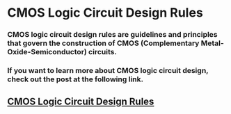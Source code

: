 # CMOS Logic Circuit Design Rules
### CMOS logic circuit design rules are guidelines and principles that govern the construction of CMOS (Complementary Metal-Oxide-Semiconductor) circuits. 
### If you want to learn more about CMOS logic circuit design, check out the post at the following link. 
## [CMOS Logic Circuit Design Rules](https://iamradhakulkarni.blogspot.com/2023/03/from-theory-to-practice-cmos-logic.html)
